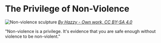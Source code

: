 # The Privilege of Non-Violence


![Non-violence sculpture](/non-violence.jpg)
_[By Hazzy - Own work, CC BY-SA 4.0](https://commons.wikimedia.org/w/index.php?curid=165713269)_

"Non-violence is a privilege. It's evidence that you are safe enough without violence to be non-violent."